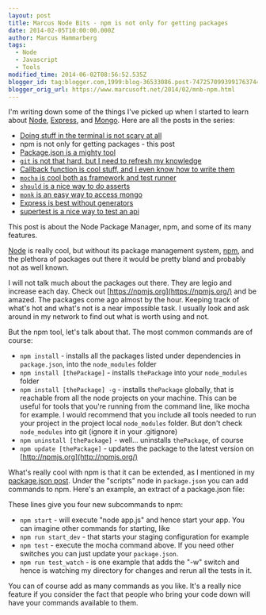 ```yaml
---
layout: post
title: Marcus Node Bits - npm is not only for getting packages
date: 2014-02-05T10:00:00.000Z
author: Marcus Hammarberg
tags:
  - Node
  - Javascript
  - Tools
modified_time: 2014-06-02T08:56:52.535Z
blogger_id: tag:blogger.com,1999:blog-36533086.post-7472570993991763744
blogger_orig_url: https://www.marcusoft.net/2014/02/mnb-npm.html
---
```


I'm writing down some of the things I've picked up when I started to learn about [Node](http://nodejs.org/), [Express](http://expressjs.com/), and [Mongo](http://www.mongodb.org/). Here are all the posts in the series:

- [Doing stuff in the terminal is not scary at all](https://www.marcusoft.net/2014/02/mnb-terminal.html)
- npm is not only for getting packages - this post
- [Package.json is a mighty tool](https://www.marcusoft.net/2014/02/mnb-packagejson.html)
- [`git` is not that hard, but I need to refresh my knowledge](https://www.marcusoft.net/2014/02/mnb-git.html)
- [Callback function is cool stuff, and I even know how to write them](https://www.marcusoft.net/2014/02/mnb-callbacks.html)
- [`mocha` is cool both as framework and test runner](https://www.marcusoft.net/2014/02/mnb-mocha.html)
- [`should` is a nice way to do asserts](https://www.marcusoft.net/2014/02/mnb-should.html)
- [`monk` is an easy way to access mongo](https://www.marcusoft.net/2014/02/mnb-monk.html)
- [Express is best without generators](https://www.marcusoft.net/2014/02/mnb-express.html)
- [supertest is a nice way to test an api](https://www.marcusoft.net/2014/02/mnb-supertest.html)

This post is about the Node Package Manager, npm, and some of its many features.

[Node](http://nodejs.org/) is really cool, but without its package management system, [npm](https://npmjs.org/), and the plethora of packages out there it would be pretty bland and probably not as well known.

I will not talk much about the packages out there. They are legio and increase each day. Check out [https://npmjs.org](https://npmjs.org/) and be amazed. The packages come ago almost by the hour. Keeping track of what's hot and what's not is a near impossible task. I usually look and ask around in my network to find out what is worth using and not.

But the npm tool, let's talk about that. The most common commands are of course:

- `npm install` - installs all the packages listed under dependencies in `package.json`, into the `node_modules` folder
- `npm install [thePackage]` - installs `thePackage` into your `node_modules` folder
- `npm install [thePackage] -g` - installs `thePackage` globally, that is reachable from all the node projects on your machine. This can be useful for tools that you're running from the command line, like mocha for example. I would recommend that you include all tools needed to run your project in the project local `node_modules` folder. But don't check `node_modules` into git (ignore it in your .gitignore)
- `npm uninstall [thePackage]` - well... uninstalls `thePackage`, of course
- `npm update [thePackage]` - updates the package to the latest version on [http://npmjs.org](http://npmjs.org/)

What's really cool with npm is that it can be extended, as I mentioned in my [package.json post](https://www.marcusoft.net/2014/02/mnb-packagejson.html). Under the "scripts" node in `package.json` you can add commands to npm. Here's an example, an extract of a package.json file:

These lines give you four new subcommands to npm:

- `npm start` - will execute "node app.js" and hence start your app. You can imagine other commands for starting, like
- `npm run start_dev` - that starts your staging configuration for example
- `npm test` - execute the mocha command above. If you need other switches you can just update your `package.json`.
- `npm run test_watch` - is one example that adds the "-w" switch and hence is watching my directory for changes and rerun all the tests in it.

You can of course add as many commands as you like. It's a really nice feature if you consider the fact that people who bring your code down will have your commands available to them.
